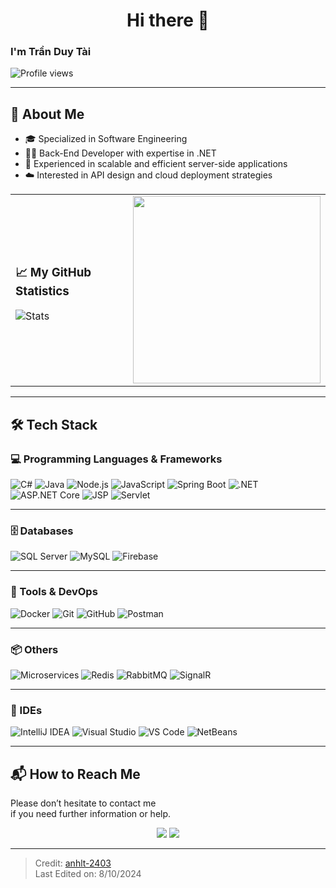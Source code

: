 <h1 align="center">Hi there 👋</h1>

### I'm Trần Duy Tài

![Profile views](https://komarev.com/ghpvc/?username=tdtai09423&color=blue&style=flat)

---

## 📌 About Me

- 🎓 Specialized in Software Engineering
- 🧑‍💻 Back-End Developer with expertise in .NET
- 👑 Experienced in scalable and efficient server-side applications
- ☁️ Interested in API design and cloud deployment strategies

<table>
<tr>
<td>

### 📈 My GitHub Statistics

![Stats](https://github-readme-stats.vercel.app/api?username=tdtai09423&show_icons=true&hide_title=true&count_private=true&hide=stars&theme=radical)

</td>
<td>

<img src="https://cdn.dribbble.com/users/1162077/screenshots/3848914/programmer.gif" width="300">

</td>
</tr>
</table>

---

## 🛠️ Tech Stack

### 💻 Programming Languages & Frameworks

![C#](https://img.shields.io/badge/-C%23-239120?style=flat&logo=c-sharp&logoColor=white)
![Java](https://img.shields.io/badge/-Java-007396?style=flat&logo=java&logoColor=white)
![Node.js](https://img.shields.io/badge/-Node.js-339933?style=flat&logo=node.js&logoColor=white)
![JavaScript](https://img.shields.io/badge/-JavaScript-F7DF1E?style=flat&logo=javascript&logoColor=black)
![Spring Boot](https://img.shields.io/badge/-Spring%20Boot-6DB33F?style=flat&logo=spring-boot&logoColor=white)
![.NET](https://img.shields.io/badge/-.NET-512BD4?style=flat&logo=dotnet&logoColor=white)
![ASP.NET Core](https://img.shields.io/badge/-ASP.NET%20Core-512BD4?style=flat&logo=dotnet&logoColor=white)
![JSP](https://img.shields.io/badge/-JSP-007396?style=flat)
![Servlet](https://img.shields.io/badge/-Servlet-007396?style=flat)

---

### 🗄️ Databases

![SQL Server](https://img.shields.io/badge/-SQL%20Server-CC2927?style=flat&logo=microsoft-sql-server&logoColor=white)
![MySQL](https://img.shields.io/badge/-MySQL-4479A1?style=flat&logo=mysql&logoColor=white)
![Firebase](https://img.shields.io/badge/-Firebase-FFCA28?style=flat&logo=firebase&logoColor=black)

---

### 🚀 Tools & DevOps

![Docker](https://img.shields.io/badge/-Docker-2496ED?style=flat&logo=docker&logoColor=white)
![Git](https://img.shields.io/badge/-Git-F05032?style=flat&logo=git&logoColor=white)
![GitHub](https://img.shields.io/badge/-GitHub-181717?style=flat&logo=github&logoColor=white)
![Postman](https://img.shields.io/badge/-Postman-FF6C37?style=flat&logo=postman&logoColor=white)

---

### 📦 Others

![Microservices](https://img.shields.io/badge/-Microservices-FF6F00?style=flat)
![Redis](https://img.shields.io/badge/-Redis-DC382D?style=flat&logo=redis&logoColor=white)
![RabbitMQ](https://img.shields.io/badge/-RabbitMQ-FF6600?style=flat&logo=rabbitmq&logoColor=white)
![SignalR](https://img.shields.io/badge/-SignalR-512BD4?style=flat)

---

### 🧰 IDEs

![IntelliJ IDEA](https://img.shields.io/badge/-IntelliJ%20IDEA-000000?style=flat&logo=intellij-idea&logoColor=white)
![Visual Studio](https://img.shields.io/badge/-Visual%20Studio-5C2D91?style=flat&logo=visual-studio&logoColor=white)
![VS Code](https://img.shields.io/badge/-VS%20Code-007ACC?style=flat&logo=visual-studio-code&logoColor=white)
![NetBeans](https://img.shields.io/badge/-NetBeans-1B6AC6?style=flat&logo=apache-netbeans-ide&logoColor=white)

---

## 📬 How to Reach Me

Please don’t hesitate to contact me  
if you need further information or help.

<p align="center">
  <a href="mailto:your.email@example.com"><img src="https://img.shields.io/badge/email-D14836?style=flat&logo=gmail&logoColor=white"/></a>
  <a href="https://github.com/tdtai09423"><img src="https://img.shields.io/badge/github-black?style=flat&logo=github&logoColor=white"/></a>
</p>

---

> Credit: [anhlt-2403](https://github.com/anhlt-2403)  
> Last Edited on: 8/10/2024
